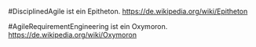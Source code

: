 <span style="color:#000ff;">#DisciplinedAgile ist ein Epitheton. https://de.wikipedia.org/wiki/Epitheton</span>

<span style="color:#000ff;">#AgileRequirementEngineering ist ein Oxymoron. https://de.wikipedia.org/wiki/Oxymoron</span>